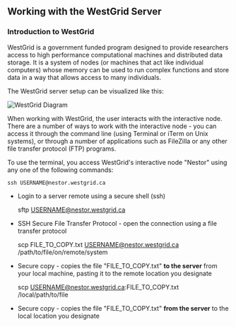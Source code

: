 ## Working with the WestGrid Server ##

### Introduction to WestGrid ###
WestGrid is a government funded program designed to provide researchers access to high performance computational machines and distributed data storage. It is a system of nodes (or machines that act like individual computers) whose memory can be used to run complex functions and store data in a way that allows access to many individuals. 

The WestGrid server setup can be visualized like this:

![WestGrid Diagram](https://github.com/mairind/WestGridIntro/blob/master/Images/WestGridDiagram.jpg)

When working with WestGrid, the user interacts with the interactive node. There are a number of ways to work with the interactive node - you can access it through the command line (using Terminal or iTerm on Unix systems), or through a number of applications such as FileZilla or any other file transfer protocol (FTP) programs. 

To use the terminal, you access WestGrid's interactive node "Nestor" using any one of the following commands:

    ssh USERNAME@nestor.westgrid.ca

* Login to a server remote using a secure shell (ssh)


    sftp USERNAME@nestor.westgrid.ca

* SSH Secure File Transfer Protocol - open the connection using a file transfer protocol


    scp FILE_TO_COPY.txt USERNAME@nestor.westgrid.ca /path/to/file/on/remote/system

* Secure copy - copies the file "FILE_TO_COPY.txt" **to the server** from your local machine, pasting it to the remote location you designate


    scp USERNAME@nestor.westgrid.ca:FILE_TO_COPY.txt /local/path/to/file

* Secure copy - copies the file "FILE_TO_COPY.txt" **from the server** to the local location you designate